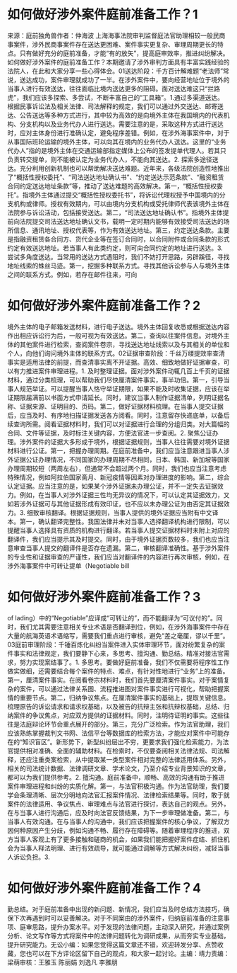 # 如何做好涉外案件庭前准备工作？1

来源：庭前独角兽作者：仲海波 上海海事法院审判监督庭法官助理相较一般民商事案件，涉外民商事案件存在送达更困难、案件事实更复杂、审理周期更长的特点。只有做好充分的庭前准备，才能“有的放矢”，提高庭审效率，推进纠纷解决。如何做好涉外案件的庭前准备工作？本期邀请了涉外审判方面具有丰富实践经验的法院人，在此和大家分享一些心得体会。01送达阶段：千方百计解难题“老法师”常说，送达成功，案件审理就成功了一半。在涉外案件中，要向经营地址位于境外的当事人进行有效送达，往往面临比境内送达更多的阻碍。面对送达难这只“拦路虎”，我们应该多探索、多尝试，不断丰富自己的“工具箱”。1.通过多渠道送达。根据民事诉讼法及相关法律、司法解释的规定，我们可以通过外交送达、邮寄送达、公告送达等多种方式进行，其中较为高效的是向境外主体在我国境内的代表机构、分支机构以及业务代办人进行送达。需要注意的是，采取这种方式进行送达时，应对主体身份进行准确认定，避免程序差错。例如，在涉外海事案件中，对于从事国际班轮运输的境外主体，可以向其在境内的业务代办人送达。这里的“业务代办人”指的是境外主体在交通运输部指定媒体上公布的签发提单代理人。若其只负责转交提单，则不能被认定为业务代办人，不能向其送达。2. 探索多途径送达。充分利用创新机制也可以帮助解决送达难题。近年来，各级法院创造性地推出了“概括性授权委托”、“司法送达地址确认书”、“约定送达示范条款”、“融资租赁合同约定送达地址条款”等，推动了送达难题的高效解决。第一，“概括性授权委托”。指境外主体通过提交“概括性授权委托书”，将诉讼代理权授予中国境内的分支机构或律师。授权有效期内，可以由境内分支机构或受托律师代表该境外主体在法院参与诉讼活动，包括接受送达。第二，“司法送达地址确认书”。指境外主体提前向法院提交司法送达地址确认文书，载明一定时期内能够有效接受司法送达的场所信息、通讯地址、授权代表等，作为有效送达地址。第三，约定送达条款。主要是指融资租赁各合同方、货代企业等在签订合同时，以合同附件或合同条款的形式约定有效送达地址。若当事人有此类约定，则可向合同约定的地址进行送达。3. 尝试多角度送达。当常用的送达方式遇阻时，我们不妨打开思路，另辟蹊径，寻找地址线索的蛛丝马迹。第一，挖掘多种联系方式。寻找其他诉讼参与人与境外主体之间的联系方式。例如，若存在邮件往来，可向

# 如何做好涉外案件庭前准备工作？2

境外主体的电子邮箱发送材料，进行电子送达。境外主体回复收悉或根据送达内容作出相应诉讼行为后，一般可视为有效送达。第二，查询以往案件信息。对境外主体的其他案件进行检索，查阅案件卷宗，寻找送达地址线索以及与其相关的单位和个人，向他们询问境外主体的联系方式。02证据审查阶段：千丝万缕提效率查清事实是适用法律的前提，而查清事实离不开证据。高效、细致地做好证据审查，可以有力推进案件审理进程。1. 及时整理证据。面对涉外案件动辄几百上千页的证据材料，通过分类梳理，可以帮助我们尽快厘清案件事实，事半功倍。第一，引导当事人规范举证。可以提醒当事人恪守举证期限，如果不能及时收集证据，应该在举证期限届满前以书面方式申请延长。同时，建议当事人制作证据清单，列明证据名称、证据来源、证明目的、页码。第二，做好证据材料梳理。在当事人提交证据后，应当及时、有序地扫描证据发送各方阅看。同时，注意留存快递底单，以备后续查询所需。阅看证据材料时，我们可以对证据进行合理的分组归类。对大篇幅的合同、文件等证据，及时标注关键内容，方便法官进一步查阅。2. 聚焦公证办理。涉外案件的证据大多形成于境外，根据证据规则，当事人往往需要对境外证据材料进行公证。第一，把握办理周期。在庭前准备中，我们应当注意跟进当事人涉外证据公证办理情况，不同国家的办理周期不尽相同，日本、韩国、新加坡等国家办理周期较短（两周左右），但通常不会超过两个月。同时，我们也应当注意考虑特殊情况，例如阿拉伯国家斋月、新冠疫情等因素对办理进度的影响。第二，综合认定证据。应当注意的是，如果某个涉外证据未办理公证，并不一定失去证据效力。例如，在当事人对涉外证据三性均无异议的情况下，可以认定其证据效力，又如若涉外证据可与其他证据形成有效印证，也不应以未办理公证为由否定其证据效力。3. 细致审核翻译。根据证据规则，当事人提供的境外证据应当附有中文译本。第一，确认翻译完整性。我国法律并未对当事人选择翻译机构进行限制，可以提醒当事人选择具有资质的机构进行翻译。若当事人提交证据材料时未附上对应的翻译件，我们应当提示其及时提交。同时，由于境外证据页数较多，我们也应当注意审查当事人提交的翻译件是否存在遗漏。第二，审核翻译准确性。基于涉外案件的专业性和证据审查的严谨性，我们应当对翻译件的内容进行再次审核，例如，在涉外海事案件中可转让提单（Negotiable bill

# 如何做好涉外案件庭前准备工作？3

 of lading）中的“Negotiable”应译成“可转让的”，而不能翻译为“可议付的”。同时，我们尤其需要注意相关专业术语是否翻译到位，例如，在涉外海事案件中存在大量的航海英语术语缩写，需要我们重点进行审核，避免“差之毫厘，谬以千里”。03庭前审理阶段：千锤百炼化纠纷当案件进入实体审理环节，面对纷繁复杂的案件事实和法律规定，我们要静下心来，多思考、擅沟通、勤总结。精准对接法官需求，努力实现案结事了。1. 多思考。要做好庭前准备，我们不仅需要将程序性工作做实做细，还需要结合每个案件的特点、难点，有针对性地进行“业务”上的准备。第一，厘清案件事实。在阅看卷宗材料时，我们首先要厘清案件事实。对于案情复杂的案件，可以通过法律关系图、流程推进图对案件事实进行可视化，帮助把握案情的重要节点。第二，归纳争议焦点。在厘清案件事实的基础上，提取关键信息。梳理原告的诉讼请求和请求权基础，以及被告的抗辩主张和抗辩权基础，总结、归纳案件的争议焦点，对应双方提供的证据材料。同时，注明待证明的事实。这些往往是法庭辩论环节会重点展开的部分。第三，充分广泛检索。作为法官助理，我们应该熟练掌握裁判文书网、法信平台等数据库的检索方法，才能应对案件中可能存在的“知识盲区”。新形势下，新型纠纷层出不穷，更要求我们强化检索能力，为法官提供相对准确、全面的辅助材料。在检索时，不仅要查阅相关法律法规、司法解释，还应注重类案检索，从中提取某一类型案件相对完整的法律适用体系。另外，相关的司法统计数据、法律调研文章、学术论文，乃至介绍专业背景知识的文章，都可以为我们提供参考。2. 擅沟通。庭前准备中，顺畅、高效的沟通有助于推进案件审理进程和纠纷的实质化解。第一，与法官积极沟通。作为法官助理，我们要学会条理清晰、层次分明地向法官汇报案件情况、法律检索结果等。同时，敢于就案件的法律适用、争议焦点、审理难点与法官进行探讨，表达自己的观点。另外，在与当事人进行沟通后，应及时向法官反馈结果，为下一步审理做准备。第二，与当事人有效沟通。在与当事人的沟通中，我们应该把握案件的核心争议，了解双方因何种原因产生分歧，例如沟通不畅、履行存在障碍等。随着审理程序的推进，双方当事人客观上有了更多接触和磋商的机会，如果我们能把握好案件症结、抓住机会为当事人释法明理、进行有效疏导，就可能通过调解等方式解决纠纷，减轻当事人诉讼负担。3. 

# 如何做好涉外案件庭前准备工作？4

勤总结。对于庭前准备中出现的新问题、新情况，我们应当及时总结方法技巧，确保下次再遇到时可以妥善解决。对于不同案由的涉外案件，归纳庭前准备的注意事项、庭审思路，提升办案水平。对于发现的法律问题，主动深入研究，并通过案例分析、论文写作等方式将案件中的法律问题转化为调研成果，从而夯实专业基础，提升研究能力。无讼小编：如果您觉得这篇文章还不错，欢迎转发分享、点赞收藏，您也可以在下方评论区留下自己的观点，和大家一起讨论。主编：靖力责编：梁萌审核：王雅玉 陈丽娟 刘逸凡 李雅朋

